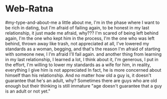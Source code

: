 # Web-Ratna

#my-type-and-about-me
a little about me, I'm in the phase where I want to be rich in dating, but I'm afraid of failing again, to be honest in my last relationship, it just made me afraid, why???
I'm scared of being left behind again, I'm the one who kept him in the process, I'm the one who was left behind, thrown away like trash, not appreciated at all, I've lowered my standards as a woman, begging, and that's the reason I'm afraid of starting with someone new, I I'm afraid I'll fail again.
and another thing from learning in my last relationship, I learned a lot, I think about it, I'm generous, I put in the effort, I'm willing to lower my standards as a wife for him, in reality, everything I give him is not appreciated In fact, he is more concerned about himself than his relationship.
And no matter how old a guy is, it doesn't guarantee that he's an adult, why? Sometimes there are guys who are old enough but their thinking is still immature "age doesn't guarantee that a guy is an adult or not yet."
